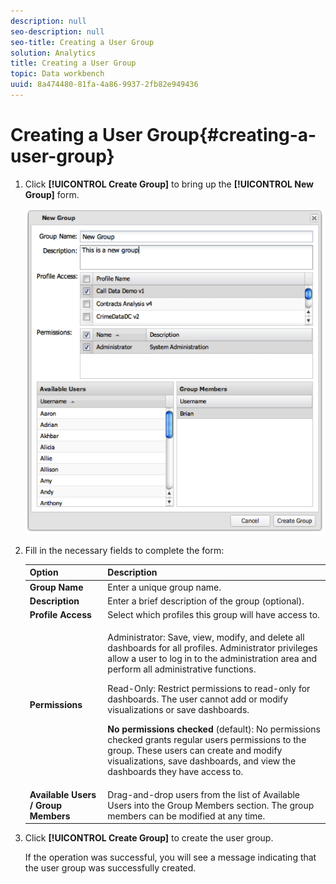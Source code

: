 ```yaml
---
description: null
seo-description: null
seo-title: Creating a User Group
solution: Analytics
title: Creating a User Group
topic: Data workbench
uuid: 8a474480-81fa-4a86-9937-2fb82e949436
---
```


# Creating a User Group{#creating-a-user-group}

1. Click **[!UICONTROL Create Group]** to bring up the **[!UICONTROL New Group]** form.

   ![](assets/create_user_group.png)

1. Fill in the necessary fields to complete the form:

   <table id="choicetable_3AE53AAC8A07471394EA993917B6AE33"> 
    <thead class="chhead sthead"> 
    <th class="choptionhd"> Option</th> 
    <th class="chdeschd"> Description</th> 
    </thead> 
    <tr class="chrow strow"> 
    <td class="choption"><strong>Group Name</strong></td> 
    <td class="chdesc stentry"> Enter a unique group name.</td> 
    </tr> 
    <tr class="chrow strow"> 
    <td class="choption"><strong>Description</strong></td> 
    <td class="chdesc stentry"> Enter a brief description of the group (optional).</td> 
    </tr> 
    <tr class="chrow strow"> 
    <td class="choption"><strong>Profile Access</strong></td> 
    <td class="chdesc stentry"> Select which profiles this group will have access to.</td> 
    </tr> 
    <tr class="chrow strow"> 
    <td class="choption"><strong>Permissions</strong></td> 
    <td class="chdesc stentry"> <p> <span class="uicontrol"> Administrator</span>: Save, view, modify, and delete all dashboards for all profiles. Administrator privileges allow a user to log in to the administration area and perform all administrative functions. </p> <p> <span class="uicontrol"> Read-Only</span>: Restrict permissions to read-only for dashboards. The user cannot add or modify visualizations or save dashboards. </p> <p> <b>No permissions checked </b>(default): No permissions checked grants regular users permissions to the group. These users can create and modify visualizations, save dashboards, and view the dashboards they have access to. </p> </td> 
    </tr> 
    <tr class="chrow strow"> 
    <td class="choption"><strong>Available Users / Group Members</strong></td> 
    <td class="chdesc stentry">Drag-and-drop users from the list of <span class="uicontrol"> Available Users</span> into the <span class="uicontrol"> Group Members </span>section. The group members can be modified at any time. </td> 
    </tr> 
    </table>    
    
1. Click **[!UICONTROL Create Group]** to create the user group.

   If the operation was successful, you will see a message indicating that the user group was successfully created. 
